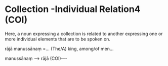 # Collection -Individual Relation4 (COI)
Here, a noun expressing a collection is related to another expressing one
or more individual elements that are to be spoken on.

rājā manussānaṃ =... (The/A) king, among/of men...

manussānaṃ ——> rājā (COI)---